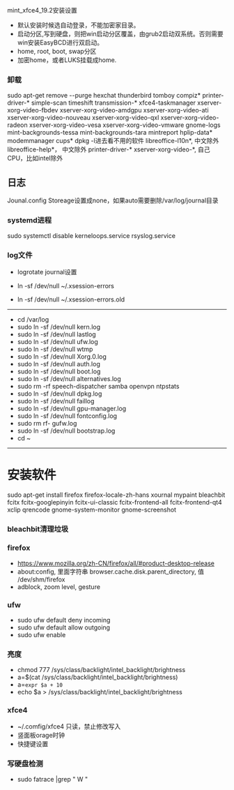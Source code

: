 mint_xfce4_19.2安装设置

- 默认安装时候选自动登录，不能加密家目录。
- 启动分区,写到硬盘，则把win启动分区覆盖，由grub2启动双系统。否则需要win安装EasyBCD进行双启动。
- home, root, boot, swap分区
- 加密home，或者LUKS挂载成home.


### 卸载
sudo apt-get remove --purge hexchat thunderbird tomboy compiz* printer-driver-* simple-scan timeshift transmission-* xfce4-taskmanager xserver-xorg-video-fbdev xserver-xorg-video-amdgpu xserver-xorg-video-ati xserver-xorg-video-nouveau xserver-xorg-video-qxl xserver-xorg-video-radeon xserver-xorg-video-vesa xserver-xorg-video-vmware gnome-logs mint-backgrounds-tessa mint-backgrounds-tara mintreport hplip-data* modemmanager cups*
dpkg -l进去看不用的软件
libreoffice-l10n*, 中文除外
libreoffice-help*， 中文除外
printer-driver-*
xserver-xorg-video-*, 自己CPU，比如intel除外


## 日志
Jounal.config
Storeage设置成none，如果auto需要删除/var/log/journal目录

### systemd进程
sudo systemctl disable kerneloops.service rsyslog.service 


### log文件
- logrotate journal设置


- ln -sf /dev/null ~/.xsession-errors
- ln -sf /dev/null ~/.xsession-errors.old



---
- cd /var/log
- sudo ln -sf /dev/null kern.log
- sudo ln -sf /dev/null lastlog
- sudo ln -sf /dev/null ufw.log
- sudo ln -sf /dev/null wtmp
- sudo ln -sf /dev/null Xorg.0.log
- sudo ln -sf /dev/null auth.log
- sudo ln -sf /dev/null boot.log
- sudo ln -sf /dev/null alternatives.log
- sudo rm -rf speech-dispatcher samba openvpn ntpstats
- sudo ln -sf /dev/null dpkg.log
- sudo ln -sf /dev/null faillog
- sudo ln -sf /dev/null gpu-manager.log
- sudo ln -sf /dev/null fontconfig.log
- sudo rm rf- gufw.log
- sudo ln -sf /dev/null bootstrap.log
- cd ~

---

# 安装软件
sudo apt-get install firefox firefox-locale-zh-hans xournal mypaint bleachbit fcitx fcitx-googlepinyin fcitx-ui-classic fcitx-frontend-all fcitx-frontend-qt4 xclip qrencode gnome-system-monitor gnome-screenshot 

### bleachbit清理垃圾

### firefox 
- https://www.mozilla.org/zh-CN/firefox/all/#product-desktop-release
- about:config, 里面字符串 browser.cache.disk.parent_directory, 值 /dev/shm/firefox
- adblock, zoom level, gesture

### ufw
- sudo ufw default deny incoming
- sudo ufw default allow outgoing
- sudo ufw enable

### 亮度
- chmod 777 /sys/class/backlight/intel_backlight/brightness
- a=$(cat /sys/class/backlight/intel_backlight/brightness)
- a=`expr $a + 10`
- echo $a > /sys/class/backlight/intel_backlight/brightness

### xfce4
- ~/.comfig/xfce4 只读，禁止修改写入
- 竖面板orage时钟
- 快捷键设置

### 写硬盘检测 
- sudo fatrace  |grep " W "


